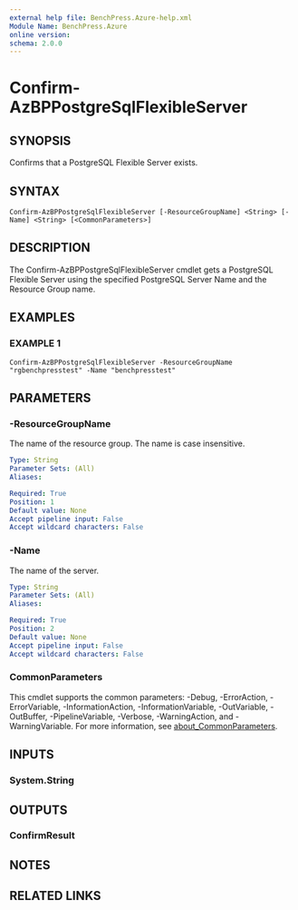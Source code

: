 ```yaml
---
external help file: BenchPress.Azure-help.xml
Module Name: BenchPress.Azure
online version:
schema: 2.0.0
---
```


# Confirm-AzBPPostgreSqlFlexibleServer

## SYNOPSIS
Confirms that a PostgreSQL Flexible Server exists.

## SYNTAX

```
Confirm-AzBPPostgreSqlFlexibleServer [-ResourceGroupName] <String> [-Name] <String> [<CommonParameters>]
```

## DESCRIPTION
The Confirm-AzBPPostgreSqlFlexibleServer cmdlet gets a PostgreSQL Flexible Server using the specified PostgreSQL
Server Name and the Resource Group name.

## EXAMPLES

### EXAMPLE 1
```
Confirm-AzBPPostgreSqlFlexibleServer -ResourceGroupName "rgbenchpresstest" -Name "benchpresstest"
```

## PARAMETERS

### -ResourceGroupName
The name of the resource group.
The name is case insensitive.

```yaml
Type: String
Parameter Sets: (All)
Aliases:

Required: True
Position: 1
Default value: None
Accept pipeline input: False
Accept wildcard characters: False
```

### -Name
The name of the server.

```yaml
Type: String
Parameter Sets: (All)
Aliases:

Required: True
Position: 2
Default value: None
Accept pipeline input: False
Accept wildcard characters: False
```

### CommonParameters
This cmdlet supports the common parameters: -Debug, -ErrorAction, -ErrorVariable, -InformationAction, -InformationVariable, -OutVariable, -OutBuffer, -PipelineVariable, -Verbose, -WarningAction, and -WarningVariable. For more information, see [about_CommonParameters](http://go.microsoft.com/fwlink/?LinkID=113216).

## INPUTS

### System.String
## OUTPUTS

### ConfirmResult
## NOTES

## RELATED LINKS
